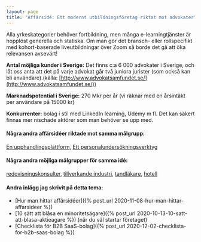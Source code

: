 ```yaml
---
layout: page
title: "Affärsidé: Ett modernt utbildningsföretag riktat mot advokater"
---
```

Alla yrkeskategorier behöver fortbildning, men många e-learningtjänster är hopplöst generella och statiska. Om man gör det bransch- eller rollspecifikt med kohort-baserade liveutbildningar över Zoom så borde det gå att öka relevansen avsevärt!

**Antal möjliga kunder i Sverige:** Det finns c:a 6 000 advokater i Sverige, och låt oss anta att det på varje advokat går två juniora jurister (som också kan bli användare).(källa: [http://www.advokatsamfundet.se/](http://www.advokatsamfundet.se/))

**Marknadspotential i Sverige:** 270 Mkr per år (vi räknar med en årsintäkt per användare på 15000 kr)

**Konkurrenter:** bolag i stil med LinkedIn learning, Udemy m fl. Det kan säkert finnas mer nischade aktörer som man behöver se upp med.

#### Några andra affärsidéer riktade mot samma målgrupp:
[En upphandlingsplattform](/affarsideer/en-upphandlingsplattform-for-advokater/), [Ett personalundersökningsverktyg](/affarsideer/ett-personalundersokningsverktyg-for-advokater/)


#### Några andra möjliga målgrupper för samma idé:
[redovisningskonsulter](/affarsideer/ett-modernt-utbildningsforetag-riktat-mot-redovisningskonsulter/), [tillverkande industri](/affarsideer/ett-modernt-utbildningsforetag-riktat-mot-tillverkande-industri/), [tandläkare](/affarsideer/ett-modernt-utbildningsforetag-riktat-mot-tandlakare/), [hotell](/affarsideer/ett-modernt-utbildningsforetag-riktat-mot-hotell/)

#### Andra inlägg jag skrivit på detta tema:
- [Hur man hittar affärsidéer]({% post_url 2020-11-08-hur-man-hittar-affarsideer %})
- [10 sätt att blåsa en minoritetsägare]({% post_url 2020-10-13-10-satt-att-blasa-aktieagare %}) (när du väl startar företaget)
- [Checklista för B2B SaaS-bolag]({% post_url 2020-12-02-checklista-for-b2b-saas-bolag %})

